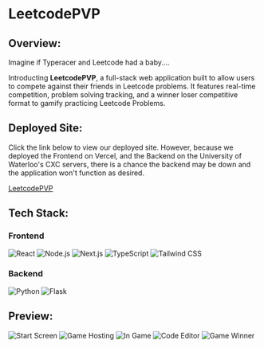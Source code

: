 # LeetcodePVP

## Overview: 
Imagine if Typeracer and Leetcode had a baby....

Introducting **LeetcodePVP**, a full-stack web application built to allow users to compete against their friends in Leetcode problems. 
It features real-time competition, problem solving tracking, and a winner loser competitive format to gamify practicing Leetcode Problems.


## Deployed Site:
Click the link below to view our deployed site. However, because we deployed the Frontend on Vercel, and the Backend on the University of Waterloo's
CXC servers, there is a chance the backend may be down and the application won't function as desired. 

[LeetcodePVP](https://leetcodepvp.vercel.app/)

## Tech Stack:
### Frontend
![React](https://img.shields.io/badge/React-20232A?style=for-the-badge&logo=react&logoColor=61DAFB)
![Node.js](https://img.shields.io/badge/Node.js-43853D?style=for-the-badge&logo=node.js&logoColor=white)
![Next.js](https://img.shields.io/badge/Next.js-000000?style=for-the-badge&logo=nextdotjs&logoColor=white)
![TypeScript](https://img.shields.io/badge/TypeScript-007ACC?style=for-the-badge&logo=typescript&logoColor=white)
![Tailwind CSS](https://img.shields.io/badge/Tailwind_CSS-38B2AC?style=for-the-badge&logo=tailwind-css&logoColor=white)

### Backend
![Python](https://img.shields.io/badge/Python-3776AB?style=for-the-badge&logo=python&logoColor=white)
![Flask](https://img.shields.io/badge/Flask-000000?style=for-the-badge&logo=flask&logoColor=white)

## Preview:
![Start Screen](https://raw.githubusercontent.com/brian-fu/LeetcodePVP/tree/master/Frontend/screenshots/startscreen.png)
![Game Hosting](https://raw.githubusercontent.com/brian-fu/LeetcodePVP/tree/master/Frontend/screenshots/gamehosting.png)
![In Game](https://raw.githubusercontent.com/brian-fu/LeetcodePVP/tree/master/Frontend/screenshots/ingame.png)
![Code Editor](https://raw.githubusercontent.com/brian-fu/LeetcodePVP/tree/master/Frontend/screenshots/codeeditor.png)
![Game Winner](https://raw.githubusercontent.com/brian-fu/LeetcodePVP/tree/master/Frontend/screenshots/gamewinner.png)


